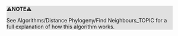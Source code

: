 <div style="margin:2em; background-color: #e0e0e0;">

<strong>⚠️NOTE️️️⚠️</strong>

See Algorithms/Distance Phylogeny/Find Neighbours_TOPIC for a full explanation of how this algorithm works.
</div>

